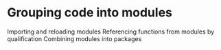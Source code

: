 Grouping code into modules
=====================================
Importing and reloading modules
Referencing functions from modules by qualification
Combining modules into packages
